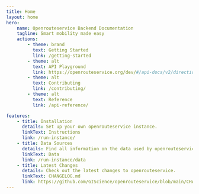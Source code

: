 ```yaml
---
title: Home
layout: home
hero:
    name: Openrouteservice Backend Documentation
    tagline: Smart mobility made easy
    actions:
        - theme: brand
          text: Getting Started
          link: /getting-started
        - theme: alt
          text: API Playground
          link: https://openrouteservice.org/dev/#/api-docs/v2/directions/{profile}/post
        - theme: alt
          text: Contributing
          link: /contributing/
        - theme: alt
          text: Reference
          link: /api-reference/

features:
    - title: Installation
      details: Set up your own openrouteservice instance.
      linkText: Instructions
      link: /run-instance/
    - title: Data Sources
      details: Find all information on the data used by openrouteservice here.
      linkText: Data
      link: /run-instance/data
    - title: Latest Changes
      details: Check out the latest changes to openrouteservice.
      linkText: CHANGELOG.md
      link: https://github.com/GIScience/openrouteservice/blob/main/CHANGELOG.md
---
```

